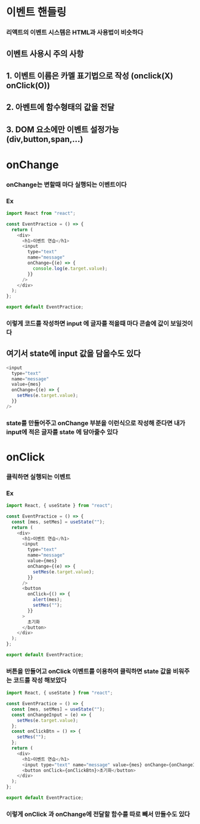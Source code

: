 # 이벤트 핸들링

### 리액트의 이벤트 시스템은 HTML과 사용법이 비슷하다

## 이벤트 사용시 주의 사항

## 1. 이벤트 이름은 카멜 표기법으로 작성 (onclick(X) onClick(O))

## 2. 아벤트에 함수형태의 값을 전달

## 3. DOM 요소에만 이벤트 설정가능 (div,button,span,...)

# onChange

### onChange는 변할때 마다 실행되는 이벤트이다

### Ex

```js
import React from "react";

const EventPractice = () => {
  return (
    <div>
      <h1>이벤트 연습</h1>
      <input
        type="text"
        name="message"
        onChange={(e) => {
          console.log(e.target.value);
        }}
      />
    </div>
  );
};

export default EventPractice;
```

### 이렇게 코드를 작성하면 input 에 글자를 적을때 마다 콘솔에 값이 보일것이다

## 여기서 state에 input 값을 담을수도 있다

```js
<input
  type="text"
  name="message"
  value={mes}
  onChange={(e) => {
    setMes(e.target.value);
  }}
/>
```

### state를 만들어주고 onChange 부분을 이런식으로 작성해 준다면 내가 input에 적은 글자를 state 에 담아줄수 있다

# onClick

### 클릭하면 실행되는 이벤트

### Ex

```js
import React, { useState } from "react";

const EventPractice = () => {
  const [mes, setMes] = useState("");
  return (
    <div>
      <h1>이벤트 연습</h1>
      <input
        type="text"
        name="message"
        value={mes}
        onChange={(e) => {
          setMes(e.target.value);
        }}
      />
      <button
        onClick={() => {
          alert(mes);
          setMes("");
        }}
      >
        초기화
      </button>
    </div>
  );
};

export default EventPractice;
```

### 버튼을 만들어고 onClick 이벤트를 이용하여 클릭하면 state 값을 비워주는 코드를 작성 해보았다

```js
import React, { useState } from "react";

const EventPractice = () => {
  const [mes, setMes] = useState("");
  const onChangeInput = (e) => {
    setMes(e.target.value);
  };
  const onClickBtn = () => {
    setMes("");
  };
  return (
    <div>
      <h1>이벤트 연습</h1>
      <input type="text" name="message" value={mes} onChange={onChangeInput} />
      <button onClick={onClickBtn}>초기화</button>
    </div>
  );
};

export default EventPractice;
```

### 이렇게 onClick 과 onChange에 전달할 함수를 따로 빼서 만들수도 있다
